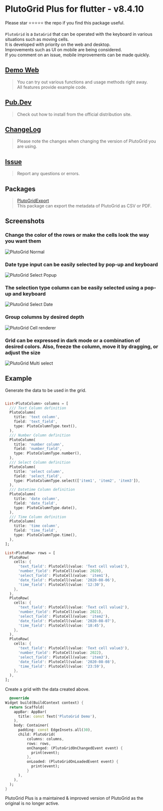 # PlutoGrid Plus for flutter - v8.4.10

Please star ⭐⭐⭐⭐⭐ the repo if you find this package useful.

`PlutoGrid` is a `DataGrid` that can be operated with the keyboard in various situations such as moving cells.  
It is developed with priority on the web and desktop.  
Improvements such as UI on mobile are being considered.  
If you comment on an issue, mobile improvements can be made quickly.

## [Demo Web](https://doonfrs.github.io/pluto_grid_plus)
>
> You can try out various functions and usage methods right away.  
> All features provide example code.

## [Pub.Dev](https://pub.dev/packages/pluto_grid_plus)
>
> Check out how to install from the official distribution site.

## [ChangeLog](https://github.com/doonfrs/pluto_grid_plus/blob/master/CHANGELOG.md)
>
> Please note the changes when changing the version of PlutoGrid you are using.

## [Issue](https://github.com/doonfrs/pluto_grid_plus/issues)
>
> Report any questions or errors.

## Packages

> [PlutoGridExport](https://github.com/doonfrs/pluto_grid_plus/tree/master/packages/pluto_grid_plus_export)  
> This package can export the metadata of PlutoGrid as CSV or PDF.

## Screenshots

### Change the color of the rows or make the cells look the way you want them

![PlutoGrid Normal](https://bosskmk.github.io/images/pluto_grid/2.8.0/pluto_grid_2.8.0_01.png)

### Date type input can be easily selected by pop-up and keyboard

![PlutoGrid Select Popup](https://bosskmk.github.io/images/pluto_grid/3.1.0/pluto_grid_3.1.0_01.png)

### The selection type column can be easily selected using a pop-up and keyboard

![PlutoGrid Select Date](https://bosskmk.github.io/images/pluto_grid/2.8.0/pluto_grid_2.8.0_03.png)

### Group columns by desired depth

![PlutoGrid Cell renderer](https://bosskmk.github.io/images/pluto_grid/2.8.0/pluto_grid_2.8.0_04.png)

### Grid can be expressed in dark mode or a combination of desired colors. Also, freeze the column, move it by dragging, or adjust the size

![PlutoGrid Multi select](https://bosskmk.github.io/images/pluto_grid/2.8.0/pluto_grid_2.8.0_05.png)

## Example

Generate the data to be used in the grid.

```dart

List<PlutoColumn> columns = [
  /// Text Column definition
  PlutoColumn(
    title: 'text column',
    field: 'text_field',
    type: PlutoColumnType.text(),
  ),
  /// Number Column definition
  PlutoColumn(
    title: 'number column',
    field: 'number_field',
    type: PlutoColumnType.number(),
  ),
  /// Select Column definition
  PlutoColumn(
    title: 'select column',
    field: 'select_field',
    type: PlutoColumnType.select(['item1', 'item2', 'item3']),
  ),
  /// Datetime Column definition
  PlutoColumn(
    title: 'date column',
    field: 'date_field',
    type: PlutoColumnType.date(),
  ),
  /// Time Column definition
  PlutoColumn(
    title: 'time column',
    field: 'time_field',
    type: PlutoColumnType.time(),
  ),
];

List<PlutoRow> rows = [
  PlutoRow(
    cells: {
      'text_field': PlutoCell(value: 'Text cell value1'),
      'number_field': PlutoCell(value: 2020),
      'select_field': PlutoCell(value: 'item1'),
      'date_field': PlutoCell(value: '2020-08-06'),
      'time_field': PlutoCell(value: '12:30'),
    },
  ),
  PlutoRow(
    cells: {
      'text_field': PlutoCell(value: 'Text cell value2'),
      'number_field': PlutoCell(value: 2021),
      'select_field': PlutoCell(value: 'item2'),
      'date_field': PlutoCell(value: '2020-08-07'),
      'time_field': PlutoCell(value: '18:45'),
    },
  ),
  PlutoRow(
    cells: {
      'text_field': PlutoCell(value: 'Text cell value3'),
      'number_field': PlutoCell(value: 2022),
      'select_field': PlutoCell(value: 'item3'),
      'date_field': PlutoCell(value: '2020-08-08'),
      'time_field': PlutoCell(value: '23:59'),
    },
  ),
];
```

Create a grid with the data created above.

```dart
  @override
Widget build(BuildContext context) {
  return Scaffold(
    appBar: AppBar(
      title: const Text('PlutoGrid Demo'),
    ),
    body: Container(
      padding: const EdgeInsets.all(30),
      child: PlutoGrid(
          columns: columns,
          rows: rows,
          onChanged: (PlutoGridOnChangedEvent event) {
            print(event);
          },
          onLoaded: (PlutoGridOnLoadedEvent event) {
            print(event);
          }
      ),
    ),
  );
}
```

PlutoGrid Plus is a maintained & improved version of PlutoGrid as the original is no longer active.
